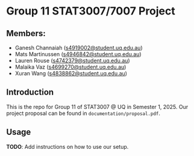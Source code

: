 # Group 11 STAT3007/7007 Project
## Members:
- Ganesh Channaiah (s4919002@student.uq.edu.au)
- Mats Martinussen (s4946842@student.uq.edu.au)
- Lauren Rouse (s4742379@student.uq.edu.au)
- Malaika Vaz (s4699270@student.uq.edu.au)
- Xuran Wang (s4838862@student.uq.edu.au)

## Introduction
This is the repo for Group 11 of STAT3007 @ UQ in Semester 1, 2025. Our project proposal can be found in `documentation/proposal.pdf`.

## Usage
**TODO**: Add instructions on how to use our setup.
